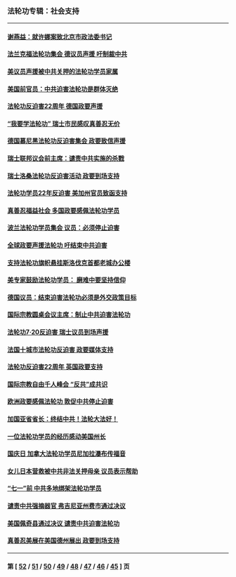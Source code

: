 ### 法轮功专辑：社会支持
---
#### [谢燕益：就许娜案致北京市政法委书记](../../pages/nf4386/n13182701.md?09130430) 
#### [法兰克福法轮功集会 德议员声援 吁制裁中共](../../pages/nf4386/n13175975.md?09130430) 
#### [美议员声援被中共关押的法轮功学员家属](../../pages/nf4386/n13158310.md?09130430) 
#### [美国前官员：中共迫害法轮功是群体灭绝](../../pages/nf4386/n13157750.md?09130430) 
#### [法轮功反迫害22周年 德国政要声援](../../pages/nf4386/n13143632.md?09130430) 
#### [“我要学法轮功” 瑞士市民感叹真善忍无价](../../pages/nf4386/n13129633.md?09130430) 
#### [德国慕尼黑法轮功反迫害集会 政要致信声援](../../pages/nf4386/n13129148.md?09130430) 
#### [瑞士联邦议会前主席：谴责中共实施的杀戮](../../pages/nf4386/n13127336.md?09130430) 
#### [瑞士洛桑法轮功反迫害活动 政要到场支持](../../pages/nf4386/n13119398.md?09130430) 
#### [法轮功学员22年反迫害 美加州官员致函支持](../../pages/nf4386/n13118879.md?09130430) 
#### [真善忍福益社会 多国政要感佩法轮功学员](../../pages/nf4386/n13116951.md?09130430) 
#### [波兰法轮功学员集会 议员：必须停止迫害](../../pages/nf4386/n13116685.md?09130430) 
#### [全球政要声援法轮功 吁结束中共迫害](../../pages/nf4386/n13114441.md?09130430) 
#### [支持法轮功旗帜悬挂斯洛伐克首都老城办公楼](../../pages/nf4386/n13112261.md?09130430) 
#### [美专家鼓励法轮功学员： 磨难中要坚持信仰](../../pages/nf4386/n13108359.md?09130430) 
#### [德国议员：结束迫害法轮功必须是外交政策目标](../../pages/nf4386/n13109600.md?09130430) 
#### [国际宗教圆桌会议主席：制止中共迫害法轮功](../../pages/nf4386/n13108177.md?09130430) 
#### [法轮功7·20反迫害 瑞士议员到场声援](../../pages/nf4386/n13107072.md?09130430) 
#### [法国十城市法轮功反迫害 政要媒体支持](../../pages/nf4386/n13104833.md?09130430) 
#### [法轮功反迫害22周年 英国政要支持](../../pages/nf4386/n13091349.md?09130430) 
#### [国际宗教自由千人峰会 “反共”成共识](../../pages/nf4386/n13091403.md?09130430) 
#### [欧洲政要感佩法轮功 敦促中共停止迫害](../../pages/nf4386/n13090743.md?09130430) 
#### [加国亚省省长：终结中共！法轮大法好！](../../pages/nf4386/n13084394.md?09130430) 
#### [一位法轮功学员的经历感动美国州长](../../pages/nf4386/n13078953.md?09130430) 
#### [国庆日 加拿大法轮功学员尼加拉瀑布传福音](../../pages/nf4386/n13064493.md?09130430) 
#### [女儿日本营救被中共非法关押母亲 议员表示帮助](../../pages/nf4386/n13053042.md?09130430) 
#### [“七一”前 中共多地绑架法轮功学员](../../pages/nf4386/n13045655.md?09130430) 
#### [谴责中共强摘器官 弗吉尼亚州费市通过决议](../../pages/nf4386/n13040108.md?09130430) 
#### [美国佩奇县通过决议 谴责中共迫害法轮功](../../pages/nf4386/n13027185.md?09130430) 
#### [真善忍美展在美国德州展出 政要到场支持](../../pages/nf4386/n13010579.md?09130430) 

---
#### 第 [ [52](./52.md?09130430) / [51](./51.md?09130430) / [50](./50.md?09130430) / [49](./49.md?09130430) / [48](./48.md?09130430) / [47](./47.md?09130430) / [46](./46.md?09130430) / [45](./45.md?09130430) ] 页
